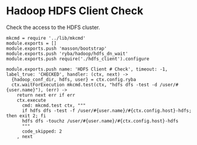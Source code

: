 
# Hadoop HDFS Client Check

Check the access to the HDFS cluster.

    mkcmd = require '../lib/mkcmd'
    module.exports = []
    module.exports.push 'masson/bootstrap'
    module.exports.push 'ryba/hadoop/hdfs_dn_wait'
    module.exports.push require('./hdfs_client').configure

    module.exports.push name: 'HDFS Client # Check', timeout: -1, label_true: 'CHECKED', handler: (ctx, next) ->
      {hadoop_conf_dir, hdfs, user} = ctx.config.ryba
      ctx.waitForExecution mkcmd.test(ctx, "hdfs dfs -test -d /user/#{user.name}"), (err) ->
        return next err if err
        ctx.execute
          cmd: mkcmd.test ctx, """
          if hdfs dfs -test -f /user/#{user.name}/#{ctx.config.host}-hdfs; then exit 2; fi
          hdfs dfs -touchz /user/#{user.name}/#{ctx.config.host}-hdfs
          """
          code_skipped: 2
        , next
